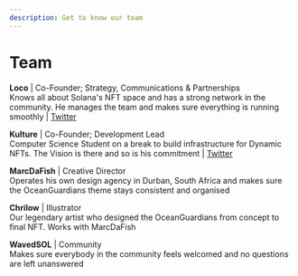 ```yaml
---
description: Get to know our team
---
```


# Team

**Loco** | Co-Founder; Strategy, Communications & Partnerships\
Knows all about Solana's NFT space and has a strong network in the community. He manages the team and makes sure everything is running smoothly | [Twitter](https://twitter.com/locotmc)



**Kulture** | Co-Founder; Development Lead\
Computer Science Student on a break to build infrastructure for Dynamic NFTs. The Vision is there and so is his commitment | [Twitter](https://twitter.com/KultureElectric)



**MarcDaFish** | Creative Director\
Operates his own design agency in Durban, South Africa and makes sure the OceanGuardians theme stays consistent and organised



**Chrilow** | Illustrator\
Our legendary artist who designed the OceanGuardians from concept to final NFT. Works with MarcDaFish



**WavedSOL** | Community\
Makes sure everybody in the community feels welcomed and no questions are left unanswered


